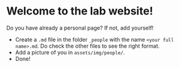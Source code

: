 # Welcome to the lab website!

Do you have already a personal page? If not, add yourself!
- Create a `.md` file in the folder `_people` with the name `<your full name>.md`. Do check the other files to see the right format.
- Add a picture of you in `assets/img/people/`.
- Done!

